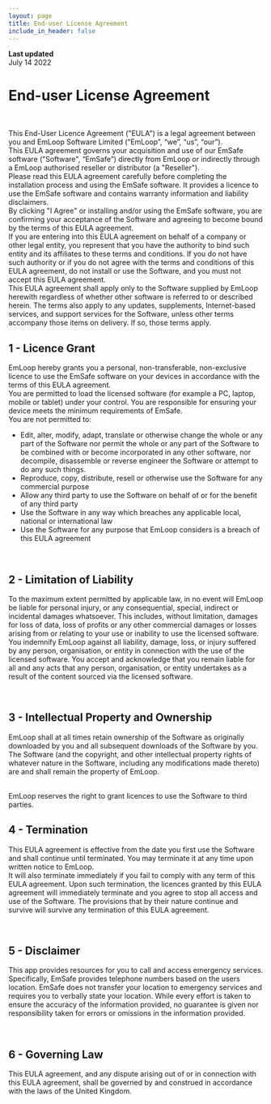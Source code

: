 ```yaml
---
layout: page
title: End-user License Agreement
include_in_header: false
---
```


**Last updated**  
July 14 2022

# End-user License Agreement
<br>

This End-User Licence Agreement ("EULA") is a legal agreement between you and EmLoop Software Limited (“EmLoop”, “we”, “us”, “our”).
<br>
This EULA agreement governs your acquisition and use of our EmSafe software ("Software", “EmSafe”) directly from EmLoop or indirectly through a EmLoop authorised reseller or distributor (a "Reseller").
<br>
Please read this EULA agreement carefully before completing the installation process and using the EmSafe software. It provides a licence to use the EmSafe software and contains warranty information and liability disclaimers.
<br>
By clicking "I Agree" or installing and/or using the EmSafe software, you are confirming your acceptance of the Software and agreeing to become bound by the terms of this EULA agreement.
<br>
If you are entering into this EULA agreement on behalf of a company or other legal entity, you represent that you have the authority to bind such entity and its affiliates to these terms and conditions. If you do not have such authority or if you do not agree with the terms and conditions of this EULA agreement, do not install or use the Software, and you must not accept this EULA agreement.
<br>
This EULA agreement shall apply only to the Software supplied by EmLoop herewith regardless of whether other software is referred to or described herein. The terms also apply to any updates, supplements, Internet-based services, and support services for the Software, unless other terms accompany those items on delivery. If so, those terms apply.


## 1 - Licence Grant
EmLoop hereby grants you a personal, non-transferable, non-exclusive licence to use the EmSafe software on your devices in accordance with the terms of this EULA agreement.
<br>
You are permitted to load the licensed software (for example a PC, laptop, mobile or tablet) under your control. You are responsible for ensuring your device meets the minimum requirements of EmSafe.
<br>
You are not permitted to:
<br>

- Edit, alter, modify, adapt, translate or otherwise change the whole or any part of the Software nor permit the whole or any part of the Software to be combined with or become incorporated in any other software, nor decompile, disassemble or reverse engineer the Software or attempt to do any such things.
- Reproduce, copy, distribute, resell or otherwise use the Software for any commercial purpose
- Allow any third party to use the Software on behalf of or for the benefit of any third party
- Use the Software in any way which breaches any applicable local, national or international law
- Use the Software for any purpose that EmLoop considers is a breach of this EULA agreement

<br>

## 2 - Limitation of Liability
To the maximum extent permitted by applicable law, in no event will EmLoop be liable for personal injury, or any consequential, special, indirect or incidental damages whatsoever. This includes, without limitation, damages for loss of data, loss of profits or any other commercial damages or losses arising from or relating to your use or inability to use the licensed software. You indemnify EmLoop against all liability, damage, loss, or injury suffered by any person, organisation, or entity in connection with the use of the licensed software. You accept and acknowledge that you remain liable for all and any acts that any person, organisation, or entity undertakes as a result of the content sourced via the licensed software.

<br>

## 3 - Intellectual Property and Ownership
EmLoop shall at all times retain ownership of the Software as originally downloaded by you and all subsequent downloads of the Software by you. The Software (and the copyright, and other intellectual property rights of whatever nature in the Software, including any modifications made thereto) are and shall remain the property of EmLoop.

<br>
EmLoop reserves the right to grant licences to use the Software to third parties.

<br>

## 4 - Termination
This EULA agreement is effective from the date you first use the Software and shall continue until terminated. You may terminate it at any time upon written notice to EmLoop.
<br>
It will also terminate immediately if you fail to comply with any term of this EULA agreement. Upon such termination, the licences granted by this EULA agreement will immediately terminate and you agree to stop all access and use of the Software. The provisions that by their nature continue and survive will survive any termination of this EULA agreement.

<br>

## 5 - Disclaimer
This app provides resources for you to call and access emergency services. Specifically, EmSafe provides telephone numbers based on the users location. EmSafe does not transfer your location to emergency services and requires you to verbally state your location. While every effort is taken to ensure the accuracy of the information provided, no guarantee is given nor responsibility taken for errors or omissions in the information provided.

<br>

## 6 - Governing Law
This EULA agreement, and any dispute arising out of or in connection with this EULA agreement, shall be governed by and construed in accordance with the laws of the United Kingdom.
